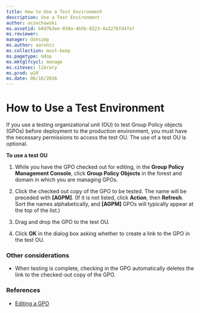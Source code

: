 ```yaml
---
title: How to Use a Test Environment
description: Use a Test Environment
author: aczechowski
ms.assetid: b8d7b3ee-030a-4b5b-8223-4a3276fd47a7
ms.reviewer: 
manager: dansimp
ms.author: aaroncz
ms.collection: must-keep
ms.pagetype: mdop
ms.mktglfcycl: manage
ms.sitesec: library
ms.prod: w10
ms.date: 06/16/2016
---
```



# How to Use a Test Environment


If you use a testing organizational unit (OU) to test Group Policy objects (GPOs) before deployment to the production environment, you must have the necessary permissions to access the test OU. The use of a test OU is optional.

**To use a test OU**

1.  While you have the GPO checked out for editing, in the **Group Policy Management Console**, click **Group Policy Objects** in the forest and domain in which you are managing GPOs.

2.  Click the checked out copy of the GPO to be tested. The name will be preceded with **\[AGPM\]**. (If it is not listed, click **Action**, then **Refresh**. Sort the names alphabetically, and **\[AGPM\]** GPOs will typically appear at the top of the list.)

3.  Drag and drop the GPO to the test OU.

4.  Click **OK** in the dialog box asking whether to create a link to the GPO in the test OU.

### Other considerations

-   When testing is complete, checking in the GPO automatically deletes the link to the checked-out copy of the GPO.

### References

-   [Editing a GPO](editing-a-gpo.md)

 

 





